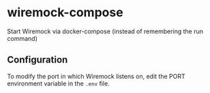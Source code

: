 # wiremock-compose
Start Wiremock via docker-compose (instead of remembering the run command)

## Configuration

To modify the port in which Wiremock listens on, edit the PORT environment variable in the `.env` file.
